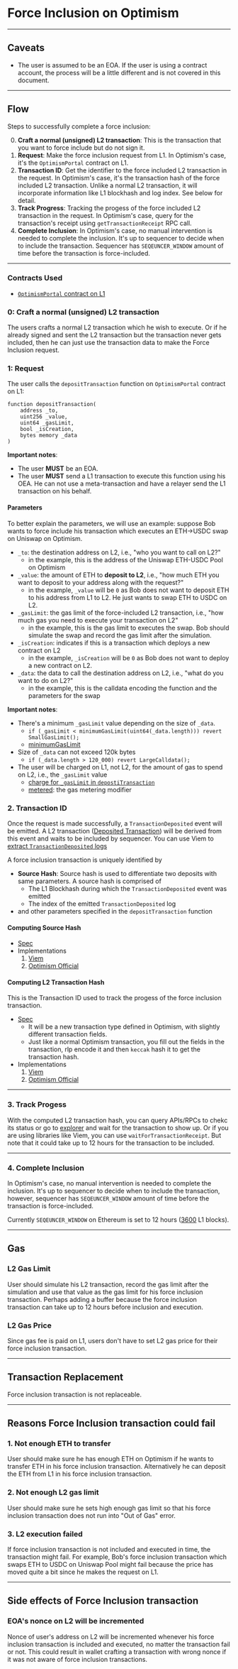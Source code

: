 # Force Inclusion on Optimism

<!-- toc -->

---

## Caveats

- The user is assumed to be an EOA. If the user is using a contract account, the process will be a little different and is not covered in this document.

---

## Flow

Steps to successfully complete a force inclusion:

0. **Craft a normal (unsigned) L2 transaction**: This is the transaction that you want to force include but do not sign it.
1. **Request**: Make the force inclusion request from L1. In Optimism's case, it's the `OptimismPortal` contract on L1.
2. **Transaction ID**: Get the identifier to the force included L2 transaction in the request. In Optimism's case, it's the transaction hash of the force included L2 transaction. Unlike a normal L2 transaction, it will incorporate information like L1 blockhash and log index. See below for detail.
3. **Track Progress**: Tracking the progess of the force included L2 transaction in the request. In Optimism's case, query for the transaction's receipt using `getTransactionReceipt` RPC call.
4. **Complete Inclusion**: In Optimism's case, no manual intervention is needed to complete the inclusion. It's up to sequencer to decide when to include the transaction. Sequencer has `SEQEUNCER_WINDOW` amount of time before the transaction is force-included.

---

### Contracts Used
- [`OptimismPortal` contract on L1](https://etherscan.io/address/0xbeb5fc579115071764c7423a4f12edde41f106ed)

### 0: Craft a normal (unsigned) L2 transaction

The users crafts a normal L2 transaction which he wish to execute. Or if he already signed and sent the L2 transaction but the transaction never gets included, then he can just use the transaction data to make the Force Inclusion request.

### 1: Request

The user calls the `depositTransaction` function on `OptimismPortal` contract on L1:
```solidity
function depositTransaction(
    address _to,
    uint256 _value,
    uint64 _gasLimit,
    bool _isCreation,
    bytes memory _data
)
```

**Important notes**:

- The user **MUST** be an EOA.
- The user **MUST** send a L1 transaction to execute this function using his OEA. He can not use a meta-transaction and have a relayer send the L1 transaction on his behalf.

#### Parameters

To better explain the parameters, we will use an example: suppose Bob wants to force include his transaction which executes an ETH->USDC swap on Uniswap on Optimism.

- `_to`: the destination address on L2, i.e., "who you want to call on L2?"
    - in the example, this is the address of the Uniswap ETH-USDC Pool on Optimism
- `_value`: the amount of ETH to **deposit to L2**, i.e., "how much ETH you want to deposit to your address along with the request?"
    - in the example, `_value` will be `0` as Bob does not want to deposit ETH to his address from L1 to L2. He just wants to swap ETH to USDC on L2.
- `_gasLimit`: the gas limit of the force-included L2 transaction, i.e., "how much gas you need to execute your transaction on L2"
    - in the example, this is the gas limit to executes the swap. Bob should simulate the swap and record the gas limit after the simulation.
- `_isCreation`: indicates if this is a transaction which deploys a new contract on L2
    - in the example, `_isCreation` will be `0` as Bob does not want to deploy a new contract on L2.
- `_data`: the data to call the destination address on L2, i.e., "what do you want to do on L2?"
    - in the example, this is the calldata encoding the function and the parameters for the swap

**Important notes**:

- There's a minimum `_gasLimit` value depending on the size of `_data`.
    - `if (_gasLimit < minimumGasLimit(uint64(_data.length))) revert SmallGasLimit();`
    - [minimumGasLimit](https://github.com/ethereum-optimism/optimism/blob/4797ddb70e05d4952685bad53e608cb5606284e6/packages/contracts-bedrock/src/L1/OptimismPortal.sol#L197)
- Size of `_data` can not exceed 120k bytes
    - `if (_data.length > 120_000) revert LargeCalldata();`
- The user will be charged on L1, not L2, for the amount of gas to spend on L2, i.e., the `_gasLimit` value
    - [charge for `_gasLimit` in `depostiTransaction`](https://github.com/ethereum-optimism/optimism/blob/4797ddb70e05d4952685bad53e608cb5606284e6/packages/contracts-bedrock/src/L1/OptimismPortal.sol#L499)
    - [metered](https://github.com/ethereum-optimism/optimism/blob/4797ddb70e05d4952685bad53e608cb5606284e6/packages/contracts-bedrock/src/L1/ResourceMetering.sol#L63): the gas metering modifier

### 2. Transaction ID

Once the request is made successfully, a `TransactionDeposited` event will be emitted. A L2 transaction ([Deposited Transaction](https://specs.optimism.io/protocol/deposits.html#the-deposited-transaction-type)) will be derived from this event and waits to be included by sequencer. You can use Viem to [extract `TransactionDeposited` logs](https://viem.sh/op-stack/utilities/extractTransactionDepositedLogs)

A force inclusion transaction is uniquely identified by
- **Source Hash**: Source hash is used to differentiate two deposits with same parameters. A source hash is comprised of
    - The L1 Blockhash during which the `TransactionDeposited` event was emitted
    - The index of the emitted `TransactionDeposited` log
- and other parameters specified in the `depositTransaction` function

#### Computing Source Hash 

- [Spec](https://specs.optimism.io/protocol/deposits.html#source-hash-computation)
- Implementations
    1. [Viem](https://viem.sh/op-stack/utilities/getSourceHash)
    2. [Optimism Official](https://github.com/ethereum-optimism/optimism/blob/53080c9ff58d2da0c056eba9e2708bde92c61415/op-node/rollup/derive/deposit_source.go#L22-L31)

#### Computing L2 Transaction Hash

This is the Transaction ID used to track the progess of the force inclusion transaction.

- [Spec](https://specs.optimism.io/protocol/deposits.html#the-deposited-transaction-type)
    - It will be a new transaction type defined in Optimism, with slightly different transaction fields.
    - Just like a normal Optimism transaction, you fill out the fields in the transaction, rlp encode it and then `keccak` hash it to get the transaction hash.
- Implementations
    1. [Viem](https://viem.sh/op-stack/utilities/getL2TransactionHash)
    2. [Optimism Official](https://github.com/ethereum-optimism/optimism/blob/53080c9ff58d2da0c056eba9e2708bde92c61415/op-node/rollup/derive/deposit_log.go#L35-L97)

---

### 3. Track Progess

With the computed L2 transaction hash, you can query APIs/RPCs to chekc its status or go to [explorer](https://optimistic.etherscan.io/txsEnqueue) and wait for the transaction to show up. Or if you are using libraries like Viem, you can use `waitForTransactionReceipt`. But note that it could take up to 12 hours for the transaction to be included.

---

### 4. Complete Inclusion

In Optimism's case, no manual intervention is needed to complete the inclusion. It's up to sequencer to decide when to include the transaction, however, sequencer has `SEQEUNCER_WINDOW` amount of time before the transaction is force-included.

Currently `SEQEUNCER_WINDOW` on Ethereum is set to 12 hours ([3600](https://github.com/ethereum-optimism/optimism/blob/53080c9ff58d2da0c056eba9e2708bde92c61415/packages/contracts-bedrock/deploy-config/mainnet.json#L10) L1 blocks).

---

## Gas

### L2 Gas Limit

User should simulate his L2 transaction, record the gas limit after the simulation and use that value as the gas limit for his force inclusion transaction. Perhaps adding a buffer because the force inclusion transaction can take up to 12 hours before inclusion and execution.

### L2 Gas Price

Since gas fee is paid on L1, users don't have to set L2 gas price for their force inclusion transaction.

---

## Transaction Replacement

Force inclusion transaction is not replaceable.

---

## Reasons Force Inclusion transaction could fail

### 1. Not enough ETH to transfer

User should make sure he has enough ETH on Optimism if he wants to transfer ETH in his force inclusion transaction. Alternatively he can deposit the ETH from L1 in his force inclusion transaction.

### 2. Not enough L2 gas limit

User should make sure he sets high enough gas limit so that his force inclusion transaction does not run into "Out of Gas" error.

### 3. L2 execution failed

If force inclusion transaction is not included and executed in time, the transaction might fail. For example, Bob's force inclusion transaction which swaps ETH to USDC on Uniswap Pool might fail because the price has moved quite a bit since he makes the request on L1.

---

## Side effects of Force Inclusion transaction

### EOA's nonce on L2 will be incremented

Nonce of user's address on L2 will be incremented whenever his force inclusion transaction is included and executed, no matter the transaction fail or not. This could result in wallet crafting a transaction with wrong nonce if it was not aware of force inclusion transactions.
